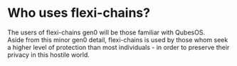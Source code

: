 <h1>Who uses flexi-chains?</h1>

The users of flexi-chains gen0 will be those familiar with QubesOS.  
Aside from this minor gen0 detail, flexi-chains is used by those whom seek a higher level of protection than most individuals - in order to preserve their privacy in this hostile world.
